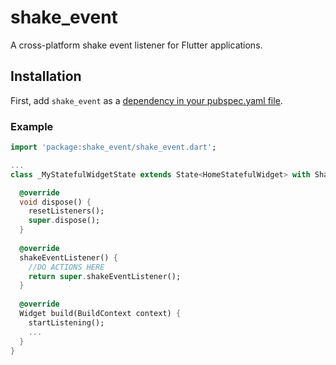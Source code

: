 # shake_event

A cross-platform shake event listener for Flutter applications.

## Installation

First, add `shake_event` as a [dependency in your pubspec.yaml file](https://flutter.io/platform-plugins/).

### Example
``` dart
import 'package:shake_event/shake_event.dart';

...
class _MyStatefulWidgetState extends State<HomeStatefulWidget> with ShakeHandler {

  @override
  void dispose() {
    resetListeners();
    super.dispose();
  }
  
  @override
  shakeEventListener() {
    //DO ACTIONS HERE
    return super.shakeEventListener();
  }
  
  @override
  Widget build(BuildContext context) {
    startListening();
    ...
  }
}
```
